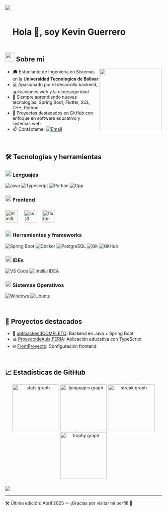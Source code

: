 <!-- Banner animado -->
<img src="https://user-images.githubusercontent.com/73097560/115834477-dbab4500-a447-11eb-908a-139a6edaec5c.gif">

<!-- Presentación -->
<div id="user-content-toc">
  <ul align="left">
    <summary><h1 style="display: inline-block">Hola 👋, soy Kevin Guerrero</h1></summary>
  </ul>
</div>

## <picture><img src="https://github.com/7oSkaaa/7oSkaaa/blob/main/Images/about_me.gif?raw=true" width="30px"></picture> Sobre mí

<picture><img align="right" src="https://media.giphy.com/media/du3J3cXyzhj75IOgvA/giphy.gif" width="200px"></picture>

- 🎓 Estudiante de Ingeniería en Sistemas en la **Universidad Tecnologica de Bolivar**
- 💻 Apasionado por el desarrollo backend, aplicaciones web y la ciberseguridad
- 🧠 Siempre aprendiendo nuevas tecnologías: Spring Boot, Flutter, SQL, C++, Python
- 🚀 Proyectos destacados en GitHub con enfoque en software educativo y sistemas web
- 📫 Contáctame: [![Email](https://img.shields.io/badge/Email-KevinGuerrero-orange?style=flat-square&logo=gmail)](mailto:kevinjoseguerrero44@gmail.com)

<br>

## 🛠️ Tecnologías y herramientas

### <img src="https://github.com/7oSkaaa/7oSkaaa/blob/main/Images/Programming_Languages.gif?raw=true" width="20px"> Lenguajes

![Java](https://skillicons.dev/icons?i=java)
![Typescript](https://skillicons.dev/icons?i=ts)
![Python](https://skillicons.dev/icons?i=python)
![Cpp](https://skillicons.dev/icons?i=cpp)

### <img src="https://github.com/7oSkaaa/7oSkaaa/blob/main/Images/Front_End.gif?raw=true" width="20px"> Frontend

<div align="left">
</div>

###

<div align="left">
  <img src="https://cdn.jsdelivr.net/gh/devicons/devicon/icons/html5/html5-original.svg" height="40" alt="html5 logo"  />
  <img width="12" />
  <img src="https://cdn.jsdelivr.net/gh/devicons/devicon/icons/css3/css3-original.svg" height="40" alt="css3 logo"  />
  <img width="12" />
  <img src="https://cdn.jsdelivr.net/gh/devicons/devicon/icons/flutter/flutter-original.svg" height="40" alt="flutter logo"  />
</div>

###

### <img src="https://github.com/7oSkaaa/7oSkaaa/blob/main/Images/Software_Tools.gif?raw=true" width="20px"> Herramientas y frameworks

![Spring Boot](https://img.shields.io/badge/Spring_Boot-6DB33F?style=flat-square&logo=spring-boot&logoColor=white)
![Docker](https://skillicons.dev/icons?i=docker)
![PostgreSQL](https://skillicons.dev/icons?i=postgres)
![Git](https://skillicons.dev/icons?i=git)
![GitHub](https://skillicons.dev/icons?i=github)

### <img src="https://github.com/7oSkaaa/7oSkaaa/blob/main/Images/IDEs.gif?raw=true" width="20px"> IDEs

![VS Code](https://img.shields.io/badge/VSCode-007ACC?style=flat-square&logo=visual-studio-code&logoColor=white)
![IntelliJ IDEA](https://img.shields.io/badge/IntelliJ-000000?style=flat-square&logo=intellij-idea&logoColor=white)

### <img src="https://github.com/7oSkaaa/7oSkaaa/blob/main/Images/OS.gif?raw=true" width="20px"> Sistemas Operativos

![Windows](https://img.shields.io/badge/Windows-0078D6?style=flat-square&logo=windows&logoColor=white)
![Ubuntu](https://img.shields.io/badge/Ubuntu-E95420?style=flat-square&logo=ubuntu&logoColor=white)

<br>

## 🚀 Proyectos destacados

- 🔧 [optibackendCOMPLETO](https://github.com/HKevinGuerrero/optibackendCOMPLETO): Backend en Java + Spring Boot
- 📊 [ProyectodeAula.FERIA](https://github.com/HKevinGuerrero/ProyectodeAula.FERIA): Aplicación educativa con TypeScript
- 🌐 [FrontProyecto](https://github.com/HKevinGuerrero/FrontProyecto): Configuración frontend


<br>

## 📈 Estadísticas de GitHub

<div align="center">
  <img src="https://github-readme-stats.vercel.app/api?username=HKevinGuerrero&hide_title=false&hide_rank=false&show_icons=true&include_all_commits=true&count_private=true&disable_animations=false&theme=dracula&locale=en&hide_border=false&order=1" height="150" alt="stats graph"  />
  <img src="https://github-readme-stats.vercel.app/api/top-langs?username=HKevinGuerrero&locale=en&hide_title=false&layout=compact&card_width=320&langs_count=5&theme=dracula&hide_border=false&order=2" height="150" alt="languages graph"  />
  <img src="https://streak-stats.demolab.com?user=HKevinGuerrero&locale=en&mode=daily&theme=dracula&hide_border=false&border_radius=5&order=3" height="150" alt="streak graph"  />
  <img src="https://github-profile-trophy.vercel.app?username=HKevinGuerrero&theme=dracula&column=-1&row=1&margin-w=8&margin-h=8&no-bg=false&no-frame=false&order=4" height="150" alt="trophy graph"  />
</div>

###

<!-- Separador -->
<img src="https://user-images.githubusercontent.com/73097560/115834477-dbab4500-a447-11eb-908a-139a6edaec5c.gif">

---

🛠 Última edición: Abril 2025 — ¡Gracias por visitar mi perfil! 🚀

